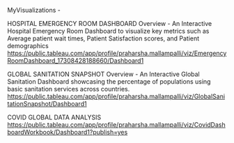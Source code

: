 MyVisualizations - 


HOSPITAL EMERGENCY ROOM DASHBOARD 
Overview - An Interactive Hospital Emergency Room Dashboard to visualize key metrics such as Average patient wait times, Patient Satisfaction scores, and Patient demographics
https://public.tableau.com/app/profile/praharsha.mallampalli/viz/EmergencyRoomDashboard_17308428188660/Dashboard1


GLOBAL SANITATION SNAPSHOT
Overview - An Interactive Global Sanitation Dashboard showcasing the percentage of populations using basic sanitation services across countries. 
https://public.tableau.com/app/profile/praharsha.mallampalli/viz/GlobalSanitationSnapshot/Dashboard1


COVID GLOBAL DATA ANALYSIS
https://public.tableau.com/app/profile/praharsha.mallampalli/viz/CovidDashboardWorkbook/Dashboard1?publish=yes
